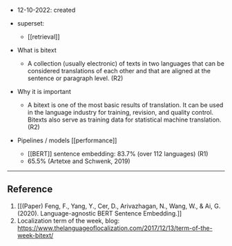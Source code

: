 - 12-10-2022: created

- superset:
	- [[retrieval]]

- What is bitext
	- A collection (usually electronic) of texts in two languages that can be considered translations of each other and that are aligned at the sentence or paragraph level. (R2)

- Why it is important
	- A bitext is one of the most basic results of translation. It can be used in the language industry for training, revision, and quality control. Bitexts also serve as training data for statistical machine translation. (R2)

- Pipelines / models [[performance]]
	- [[BERT]] sentence embedding: 83.7% (over 112 languages) (R1)
	- 65.5% (Artetxe and Schwenk, 2019)


---
## Reference

1. [[(Paper) Feng, F., Yang, Y., Cer, D., Arivazhagan, N., Wang, W., & Ai, G. (2020). Language-agnostic BERT Sentence Embedding.]]
2. Localization term of the week, blog: https://www.thelanguageoflocalization.com/2017/12/13/term-of-the-week-bitext/